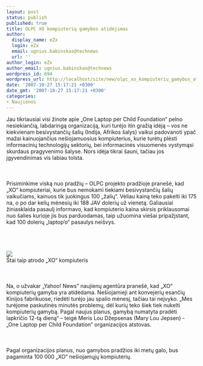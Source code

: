 ```yaml
---
layout: post
status: publish
published: true
title: OLPC XO kompiuterių gamybos atidėjimas
author:
  display_name: eZx
  login: eZx
  email: ugnius.babinskas@technews
  url: ''
author_login: eZx
author_email: ugnius.babinskas@technews
wordpress_id: 694
wordpress_url: http://localhost/site/new/olpc_xo_kompiuteriu_gamybos_atidejimas/
date: '2007-10-27 15:17:21 +0300'
date_gmt: '2007-10-27 15:17:21 +0300'
categories:
- Naujienos
---
```

<p>Jau tikriausiai visi žinote apie „One Laptop per Child Foundation“ pelno nesiekiančią, labdaringą organizaciją, kuri turėjo itin gražią idėją – vos ne kiekvienam besivystančių šalių (Indija, Afrikos šalys) vaikui padovanoti ypač mažai kainuojančius nešiojamuosius kompiuterius, kurie turėtų plėsti informacinių technologijų sektorių, bei informacinės visuomenės vystymąsi skurdaus pragyvenimo šalyse. Nors idėja tikrai šauni, tačiau jos įgyvendinimas vis labiau tolsta.<br />
<br><br />
<br>Prisiminkime viską nuo pradžių – OLPC projekto pradžioje pranešė, kad „XO“ kompiuteriai, kurie bus nemokami tiekiami besivystančių šalių vaikučiams, kainuos tik juokingus 100 „žalių“. Vėliau kainą teko pakelti iki 175 na, o po dar kelių mėnesių iki 188 JAV dolerių už vienetą. Galiausiai žiniasklaida pasaulį informavo, kad kompiuterio kaina skirsis priklausomai nuo šalies kurioje jis bus parduodamas, taip užuomina viešai pripažįstant, kad 100 dolerių „laptop‘o“ pasaulys neišvys.<br />
<br><br />
<br><br><img src=" http://screenshots.winfuture.de/1164191524.jpg"><br><span class="saltinis">Štai taip atrodo „XO“ kompiuteris</span><br />
<br><br />
<br>Na, o užvakar „Yahoo! News” naujienų agentūra pranešė, kad „XO“ kompiuterių gamyba yra atidedama. Nešiojamieji ant konvejerių esančių Kinijos fabrikuose, riedėti turėjo jau spalio mėnesį, tačiau tai neįvyko. „Mes turėjome paskutinės minutės problemų, dėl kurių teko šiek tiek nukelti kompiuterių gamybą. Pagal naujus planus, gamybą numatyta pradėti lapkričio 12-tą dieną“ – teigė Meris Lou Džepsenas (Mary Lou Jepsen) - „One Laptop per Child Foundation“ organizacijos atstovas.<br />
<br><br />
<br>Pagal organizacijos planus, nuo gamybos pradžios iki metų galo, bus pagaminta 100 000 „XO“ nešiojamųjų kompiuterių.<br />
<br></p>
